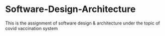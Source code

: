 # Software-Design-Architecture
This is the assignment of software design &amp; architecture under the topic of covid vaccination system
